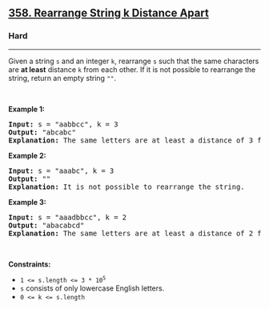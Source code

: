 <h2><a href="https://leetcode.com/problems/rearrange-string-k-distance-apart/">358. Rearrange String k Distance Apart</a></h2><h3>Hard</h3><hr><div><p>Given a string <code>s</code> and an integer <code>k</code>, rearrange <code>s</code> such that the same characters are <strong>at least</strong> distance <code>k</code> from each other. If it is not possible to rearrange the string, return an empty string <code>""</code>.</p>

<p>&nbsp;</p>
<p><strong class="example">Example 1:</strong></p>

<pre><strong>Input:</strong> s = "aabbcc", k = 3
<strong>Output:</strong> "abcabc"
<strong>Explanation:</strong> The same letters are at least a distance of 3 from each other.
</pre>

<p><strong class="example">Example 2:</strong></p>

<pre><strong>Input:</strong> s = "aaabc", k = 3
<strong>Output:</strong> ""
<strong>Explanation:</strong> It is not possible to rearrange the string.
</pre>

<p><strong class="example">Example 3:</strong></p>

<pre><strong>Input:</strong> s = "aaadbbcc", k = 2
<strong>Output:</strong> "abacabcd"
<strong>Explanation:</strong> The same letters are at least a distance of 2 from each other.
</pre>

<p>&nbsp;</p>
<p><strong>Constraints:</strong></p>

<ul>
	<li><code>1 &lt;= s.length &lt;= 3 * 10<sup>5</sup></code></li>
	<li><code>s</code> consists of only lowercase English letters.</li>
	<li><code>0 &lt;= k &lt;= s.length</code></li>
</ul>
</div>